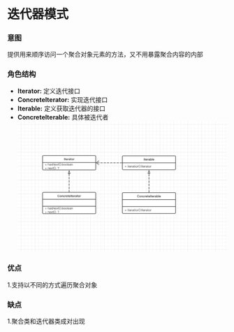# 迭代器模式
### 意图
提供用来顺序访问一个聚合对象元素的方法，又不用暴露聚合内容的内部
### 角色结构
- **Iterator:** 定义迭代接口
- **ConcreteIterator:** 实现迭代接口
- **Iterable:** 定义获取迭代器的接口
- **ConcreteIterable:** 具体被迭代者
![](https://github.com/fjnuwm/design_pattern/blob/master/iterator/src/main/resources/uml/iterator.jpg "uml")
### 优点
1.支持以不同的方式遍历聚合对象
### 缺点
1.聚合类和迭代器类成对出现
